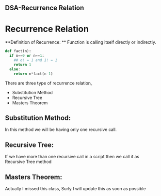 ## DSA-Recurrence Relation

# Recurrence Relation

**Definition of Recurrence: ** Function is calling itself directly or indirectly.

```Python
def fact(n):
  if n==0 or n==1:
    ## o! = 1 and 1! = 1
    return 1
  else:
    return n*fact(n-1)
``` 
There are three type of recurrence relation,
- Substitution Method
- Recursive Tree
- Masters Theorem

## Substitution Method:
  In this method we will be having only one recursive call.

## Recursive Tree:
  If we have more than one recursive call in a script then we call it as Recursive Tree method

## Masters Theorem:
  Actually I missed this class, Surly I will update this as soon as possible



